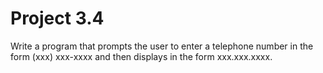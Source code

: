 # Project 3.4

Write a program that prompts the user to enter a telephone number in the
form (xxx) xxx-xxxx and then displays in the form xxx.xxx.xxxx.
